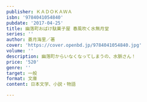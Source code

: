 ```yaml
---
publisher: ＫＡＤＯＫＡＷＡ
isbn: '9784041054840'
pubdate: '2017-04-25'
title: 幽落町おばけ駄菓子屋 春風吹く水無月堂
series: ''
author: 蒼月海里／著
cover: 'https://cover.openbd.jp/9784041054840.jpg'
volume: ''
description: 幽落町からいなくなってしまうの、水脈さん！
price: '520'
genre: ''
target: 一般
format: 文庫
content: 日本文学、小説・物語

---
```

